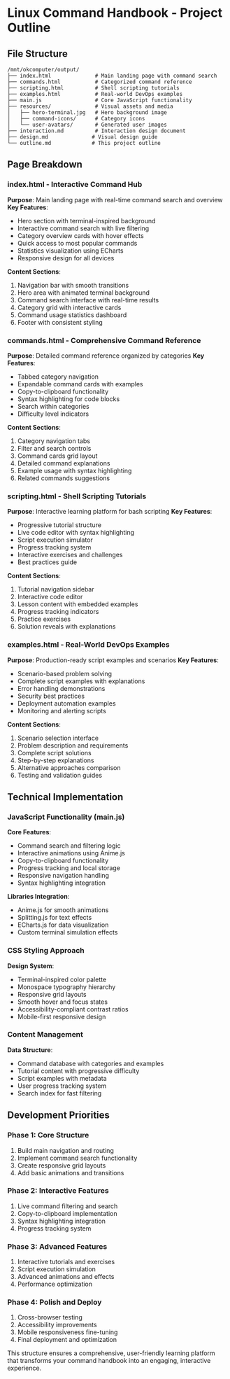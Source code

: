 # Linux Command Handbook - Project Outline

## File Structure
```
/mnt/okcomputer/output/
├── index.html              # Main landing page with command search
├── commands.html           # Categorized command reference
├── scripting.html          # Shell scripting tutorials
├── examples.html           # Real-world DevOps examples
├── main.js                 # Core JavaScript functionality
├── resources/              # Visual assets and media
│   ├── hero-terminal.jpg   # Hero background image
│   ├── command-icons/      # Category icons
│   └── user-avatars/       # Generated user images
├── interaction.md          # Interaction design document
├── design.md              # Visual design guide
└── outline.md             # This project outline
```

## Page Breakdown

### index.html - Interactive Command Hub
**Purpose**: Main landing page with real-time command search and overview
**Key Features**:
- Hero section with terminal-inspired background
- Interactive command search with live filtering
- Category overview cards with hover effects
- Quick access to most popular commands
- Statistics visualization using ECharts
- Responsive design for all devices

**Content Sections**:
1. Navigation bar with smooth transitions
2. Hero area with animated terminal background
3. Command search interface with real-time results
4. Category grid with interactive cards
5. Command usage statistics dashboard
6. Footer with consistent styling

### commands.html - Comprehensive Command Reference
**Purpose**: Detailed command reference organized by categories
**Key Features**:
- Tabbed category navigation
- Expandable command cards with examples
- Copy-to-clipboard functionality
- Syntax highlighting for code blocks
- Search within categories
- Difficulty level indicators

**Content Sections**:
1. Category navigation tabs
2. Filter and search controls
3. Command cards grid layout
4. Detailed command explanations
5. Example usage with syntax highlighting
6. Related commands suggestions

### scripting.html - Shell Scripting Tutorials
**Purpose**: Interactive learning platform for bash scripting
**Key Features**:
- Progressive tutorial structure
- Live code editor with syntax highlighting
- Script execution simulator
- Progress tracking system
- Interactive exercises and challenges
- Best practices guide

**Content Sections**:
1. Tutorial navigation sidebar
2. Interactive code editor
3. Lesson content with embedded examples
4. Progress tracking indicators
5. Practice exercises
6. Solution reveals with explanations

### examples.html - Real-World DevOps Examples
**Purpose**: Production-ready script examples and scenarios
**Key Features**:
- Scenario-based problem solving
- Complete script examples with explanations
- Error handling demonstrations
- Security best practices
- Deployment automation examples
- Monitoring and alerting scripts

**Content Sections**:
1. Scenario selection interface
2. Problem description and requirements
3. Complete script solutions
4. Step-by-step explanations
5. Alternative approaches comparison
6. Testing and validation guides

## Technical Implementation

### JavaScript Functionality (main.js)
**Core Features**:
- Command search and filtering logic
- Interactive animations using Anime.js
- Copy-to-clipboard functionality
- Progress tracking and local storage
- Responsive navigation handling
- Syntax highlighting integration

**Libraries Integration**:
- Anime.js for smooth animations
- Splitting.js for text effects
- ECharts.js for data visualization
- Custom terminal simulation effects

### CSS Styling Approach
**Design System**:
- Terminal-inspired color palette
- Monospace typography hierarchy
- Responsive grid layouts
- Smooth hover and focus states
- Accessibility-compliant contrast ratios
- Mobile-first responsive design

### Content Management
**Data Structure**:
- Command database with categories and examples
- Tutorial content with progressive difficulty
- Script examples with metadata
- User progress tracking system
- Search index for fast filtering

## Development Priorities

### Phase 1: Core Structure
1. Build main navigation and routing
2. Implement command search functionality
3. Create responsive grid layouts
4. Add basic animations and transitions

### Phase 2: Interactive Features
1. Live command filtering and search
2. Copy-to-clipboard implementation
3. Syntax highlighting integration
4. Progress tracking system

### Phase 3: Advanced Features
1. Interactive tutorials and exercises
2. Script execution simulation
3. Advanced animations and effects
4. Performance optimization

### Phase 4: Polish and Deploy
1. Cross-browser testing
2. Accessibility improvements
3. Mobile responsiveness fine-tuning
4. Final deployment and optimization

This structure ensures a comprehensive, user-friendly learning platform that transforms your command handbook into an engaging, interactive experience.